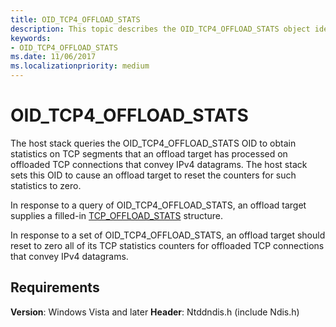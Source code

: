 ```yaml
---
title: OID_TCP4_OFFLOAD_STATS
description: This topic describes the OID_TCP4_OFFLOAD_STATS object identifier (OID).
keywords:
- OID_TCP4_OFFLOAD_STATS
ms.date: 11/06/2017
ms.localizationpriority: medium
---
```


# OID_TCP4_OFFLOAD_STATS

The host stack queries the OID_TCP4_OFFLOAD_STATS OID to obtain statistics on TCP segments that an offload target has processed on offloaded TCP connections that convey IPv4 datagrams. The host stack sets this OID to cause an offload target to reset the counters for such statistics to zero.

In response to a query of OID_TCP4_OFFLOAD_STATS, an offload target supplies a filled-in [TCP_OFFLOAD_STATS](/windows-hardware/drivers/ddi/ndischimney/ns-ndischimney-_tcp_offload_stats) structure.

In response to a set of OID_TCP4_OFFLOAD_STATS, an offload target should reset to zero all of its TCP statistics counters for offloaded TCP connections that convey IPv4 datagrams.

## Requirements

**Version**: Windows Vista and later
**Header**: Ntddndis.h (include Ndis.h)
